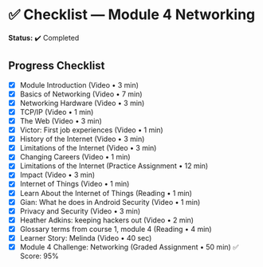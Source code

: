 # ✅ Checklist — Module 4 Networking  
**Status:** ✔️ Completed


## Progress Checklist

- [x] Module Introduction (Video • 3 min)  
- [x] Basics of Networking (Video • 7 min)  
- [x] Networking Hardware (Video • 3 min)  
- [x] TCP/IP (Video • 1 min)  
- [x] The Web (Video • 3 min)  
- [x] Victor: First job experiences (Video • 1 min)  
- [x] History of the Internet (Video • 3 min)  
- [x] Limitations of the Internet (Video • 3 min)  
- [x] Changing Careers (Video • 1 min)  
- [x] Limitations of the Internet (Practice Assignment • 12 min)  
- [x] Impact (Video • 3 min)  
- [x] Internet of Things (Video • 1 min)  
- [x] Learn About the Internet of Things (Reading • 1 min)  
- [x] Gian: What he does in Android Security (Video • 1 min)  
- [x] Privacy and Security (Video • 3 min)  
- [x] Heather Adkins: keeping hackers out (Video • 2 min)  
- [x] Glossary terms from course 1, module 4 (Reading • 4 min)  
- [x] Learner Story: Melinda (Video • 40 sec)  
- [x] Module 4 Challenge: Networking (Graded Assignment • 50 min) ✅ Score: 95%
